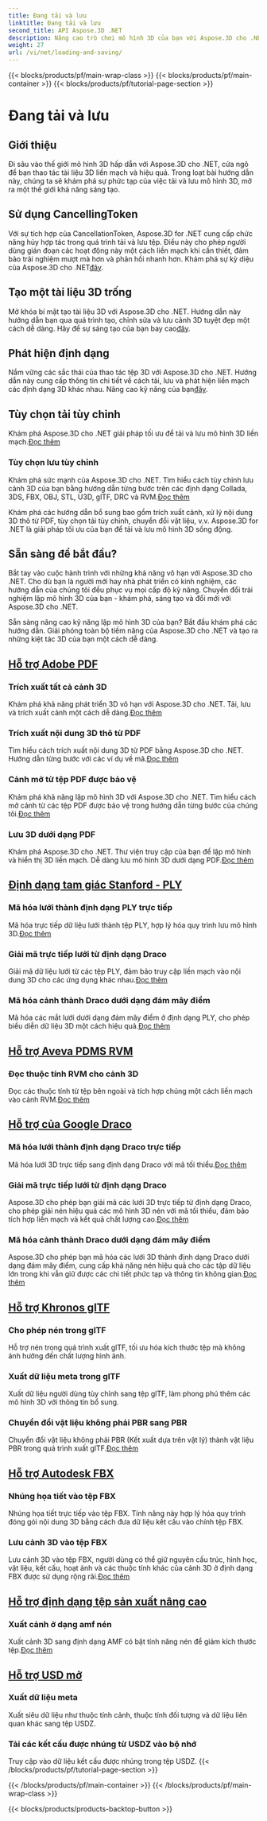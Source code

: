 ```yaml
---
title: Đang tải và lưu
linktitle: Đang tải và lưu
second_title: API Aspose.3D .NET
description: Nâng cao trò chơi mô hình 3D của bạn với Aspose.3D cho .NET! Nắm vững các kỹ thuật tải và lưu hiệu quả bằng cách sử dụng CancellationToken. Khám phá ngay bây giờ!
weight: 27
url: /vi/net/loading-and-saving/
---
```


{{< blocks/products/pf/main-wrap-class >}}
{{< blocks/products/pf/main-container >}}
{{< blocks/products/pf/tutorial-page-section >}}

# Đang tải và lưu

## Giới thiệu

Đi sâu vào thế giới mô hình 3D hấp dẫn với Aspose.3D cho .NET, cửa ngõ để bạn thao tác tài liệu 3D liền mạch và hiệu quả. Trong loạt bài hướng dẫn này, chúng ta sẽ khám phá sự phức tạp của việc tải và lưu mô hình 3D, mở ra một thế giới khả năng sáng tạo.

## Sử dụng CancellingToken

Với sự tích hợp của CancellationToken, Aspose.3D for .NET cung cấp chức năng hủy hợp tác trong quá trình tải và lưu tệp. Điều này cho phép người dùng gián đoạn các hoạt động này một cách liền mạch khi cần thiết, đảm bảo trải nghiệm mượt mà hơn và phản hồi nhanh hơn. Khám phá sự kỳ diệu của Aspose.3D cho .NET[đây](./cancellation-token/).

## Tạo một tài liệu 3D trống

 Mở khóa bí mật tạo tài liệu 3D với Aspose.3D cho .NET. Hướng dẫn này hướng dẫn bạn qua quá trình tạo, chỉnh sửa và lưu cảnh 3D tuyệt đẹp một cách dễ dàng. Hãy để sự sáng tạo của bạn bay cao[đây](./create-empty-3d-document/).

## Phát hiện định dạng

 Nắm vững các sắc thái của thao tác tệp 3D với Aspose.3D cho .NET. Hướng dẫn này cung cấp thông tin chi tiết về cách tải, lưu và phát hiện liền mạch các định dạng 3D khác nhau. Nâng cao kỹ năng của bạn[đây](./detect-format/).

## Tùy chọn tải tùy chỉnh
 Khám phá Aspose.3D cho .NET giải pháp tối ưu để tải và lưu mô hình 3D liền mạch.[Đọc thêm](./custom-load-options/)

### Tùy chọn lưu tùy chỉnh
Khám phá sức mạnh của Aspose.3D cho .NET. Tìm hiểu cách tùy chỉnh lưu cảnh 3D của bạn bằng hướng dẫn từng bước trên các định dạng Collada, 3DS, FBX, OBJ, STL, U3D, glTF, DRC và RVM.[Đọc thêm](./custom-save-options/)

Khám phá các hướng dẫn bổ sung bao gồm trích xuất cảnh, xử lý nội dung 3D thô từ PDF, tùy chọn tải tùy chỉnh, chuyển đổi vật liệu, v.v. Aspose.3D for .NET là giải pháp tối ưu của bạn để tải và lưu mô hình 3D sống động.

## Sẵn sàng để bắt đầu?

Bắt tay vào cuộc hành trình với những khả năng vô hạn với Aspose.3D cho .NET. Cho dù bạn là người mới hay nhà phát triển có kinh nghiệm, các hướng dẫn của chúng tôi đều phục vụ mọi cấp độ kỹ năng. Chuyển đổi trải nghiệm lập mô hình 3D của bạn - khám phá, sáng tạo và đổi mới với Aspose.3D cho .NET.

Sẵn sàng nâng cao kỹ năng lập mô hình 3D của bạn? Bắt đầu khám phá các hướng dẫn. Giải phóng toàn bộ tiềm năng của Aspose.3D cho .NET và tạo ra những kiệt tác 3D của bạn một cách dễ dàng.
## [Hỗ trợ Adobe PDF](pdf)
### Trích xuất tất cả cảnh 3D
Khám phá khả năng phát triển 3D vô hạn với Aspose.3D cho .NET. Tải, lưu và trích xuất cảnh một cách dễ dàng.[Đọc thêm](./pdf/extract-all-3d-scenes/)
### Trích xuất nội dung 3D thô từ PDF
 Tìm hiểu cách trích xuất nội dung 3D từ PDF bằng Aspose.3D cho .NET. Hướng dẫn từng bước với các ví dụ về mã.[Đọc thêm](./pdf/extract-raw-3d-contents/)
### Cảnh mở từ tệp PDF được bảo vệ
 Khám phá khả năng lập mô hình 3D với Aspose.3D cho .NET. Tìm hiểu cách mở cảnh từ các tệp PDF được bảo vệ trong hướng dẫn từng bước của chúng tôi.[Đọc thêm](./pdf/open-scene-protected/)

### Lưu 3D dưới dạng PDF
 Khám phá Aspose.3D cho .NET. Thư viện truy cập của bạn để lập mô hình và hiển thị 3D liền mạch. Dễ dàng lưu mô hình 3D dưới dạng PDF.[Đọc thêm](./pdf/save-3d-in-pdf/)


## [Định dạng tam giác Stanford - PLY](ply)
### Mã hóa lưới thành định dạng PLY trực tiếp
 Mã hóa trực tiếp dữ liệu lưới thành tệp PLY, hợp lý hóa quy trình lưu mô hình 3D.[Đọc thêm](ply/encode-mesh)

### Giải mã trực tiếp lưới từ định dạng Draco
 Giải mã dữ liệu lưới từ các tệp PLY, đảm bảo truy cập liền mạch vào nội dung 3D cho các ứng dụng khác nhau.[Đọc thêm](ply/decode-mesh)
### Mã hóa cảnh thành Draco dưới dạng đám mây điểm
Mã hóa các mắt lưới dưới dạng đám mây điểm ở định dạng PLY, cho phép biểu diễn dữ liệu 3D một cách hiệu quả.[Đọc thêm](ply/export-to-ply-point-cloud)


## [Hỗ trợ Aveva PDMS RVM](rvm)

### Đọc thuộc tính RVM cho cảnh 3D
 Đọc các thuộc tính từ tệp bên ngoài và tích hợp chúng một cách liền mạch vào cảnh RVM.[Đọc thêm](./rvm/read-existing-attributes/)


## [Hỗ trợ của Google Draco](draco)
### Mã hóa lưới thành định dạng Draco trực tiếp
 Mã hóa lưới 3D trực tiếp sang định dạng Draco với mã tối thiểu.[Đọc thêm](draco/encode-mesh)

### Giải mã trực tiếp lưới từ định dạng Draco
 Aspose.3D cho phép bạn giải mã các lưới 3D trực tiếp từ định dạng Draco, cho phép giải nén hiệu quả các mô hình 3D nén với mã tối thiểu, đảm bảo tích hợp liền mạch và kết quả chất lượng cao.[Đọc thêm](draco/decode-mesh)

### Mã hóa cảnh thành Draco dưới dạng đám mây điểm
 Aspose.3D cho phép bạn mã hóa các lưới 3D thành định dạng Draco dưới dạng đám mây điểm, cung cấp khả năng nén hiệu quả cho các tập dữ liệu lớn trong khi vẫn giữ được các chi tiết phức tạp và thông tin không gian.[Đọc thêm](draco/encode-scene-as-point-cloud)

## [Hỗ trợ Khronos glTF](gltf)

### Cho phép nén trong glTF
Hỗ trợ nén trong quá trình xuất glTF, tối ưu hóa kích thước tệp mà không ảnh hưởng đến chất lượng hình ảnh. 

### Xuất dữ liệu meta trong glTF
Xuất dữ liệu người dùng tùy chỉnh sang tệp glTF, làm phong phú thêm các mô hình 3D với thông tin bổ sung. 

### Chuyển đổi vật liệu không phải PBR sang PBR
 Chuyển đổi vật liệu không phải PBR (Kết xuất dựa trên vật lý) thành vật liệu PBR trong quá trình xuất glTF.[Đọc thêm](./gltf/non-pbr-to-pbr-material-conversion)


## [Hỗ trợ Autodesk FBX](fbx)
### Nhúng họa tiết vào tệp FBX
Nhúng họa tiết trực tiếp vào tệp FBX. Tính năng này hợp lý hóa quy trình đóng gói nội dung 3D bằng cách đưa dữ liệu kết cấu vào chính tệp FBX.

### Lưu cảnh 3D vào tệp FBX
 Lưu cảnh 3D vào tệp FBX, người dùng có thể giữ nguyên cấu trúc, hình học, vật liệu, kết cấu, hoạt ảnh và các thuộc tính khác của cảnh 3D ở định dạng FBX được sử dụng rộng rãi.[Đọc thêm](fbx/save-3d-scene)

## [Hỗ trợ định dạng tệp sản xuất nâng cao](amf)
### Xuất cảnh ở dạng amf nén
 Xuất cảnh 3D sang định dạng AMF có bật tính năng nén để giảm kích thước tệp.[Đọc thêm](./amf/export-scene-compressed-amf/)

## [Hỗ trợ USD mở](usd)
### Xuất dữ liệu meta

Xuất siêu dữ liệu như thuộc tính cảnh, thuộc tính đối tượng và dữ liệu liên quan khác sang tệp USDZ.

### Tải các kết cấu được nhúng từ USDZ vào bộ nhớ

Truy cập vào dữ liệu kết cấu được nhúng trong tệp USDZ.
{{< /blocks/products/pf/tutorial-page-section >}}

{{< /blocks/products/pf/main-container >}}
{{< /blocks/products/pf/main-wrap-class >}}

{{< blocks/products/products-backtop-button >}}
